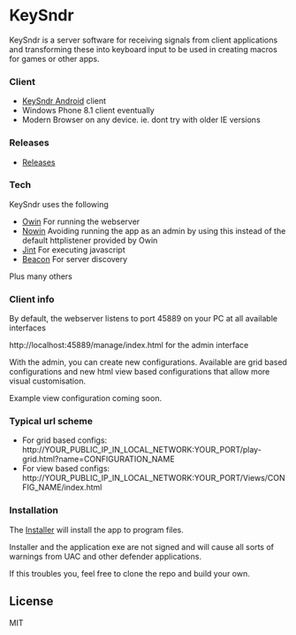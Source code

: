 # KeySndr

KeySndr is a server software for receiving signals from client applications and transforming these into keyboard input to be used in creating macros for games or other apps.

### Client

* [KeySndr Android] client
* Windows Phone 8.1 client eventually
* Modern Browser on any device. ie. dont try with older IE versions

### Releases

* [Releases]

### Tech

KeySndr uses the following
* [Owin] For running the webserver
* [Nowin] Avoiding running the app as an admin by using this instead of the default httplistener provided by Owin
* [Jint] For executing javascript
* [Beacon] For server discovery

Plus many others

### Client info


By default, the webserver listens to port 45889 on your PC at all available interfaces

http://localhost:45889/manage/index.html for the admin interface

With the admin, you can create new configurations. Available are grid based configurations and new html view based configurations that allow more visual customisation.

Example view configuration coming soon.

### Typical url scheme

* For grid based configs: http://YOUR_PUBLIC_IP_IN_LOCAL_NETWORK:YOUR_PORT/play-grid.html?name=CONFIGURATION_NAME
* For view based configs: http://YOUR_PUBLIC_IP_IN_LOCAL_NETWORK:YOUR_PORT/Views/CONFIG_NAME/index.html

### Installation

The [Installer] will install the app to program files.

Installer and the application exe are not signed and will cause all sorts of warnings from UAC and other defender applications.

If this troubles you, feel free to clone the repo and build your own.



License
----
MIT


[//]: # (These are reference links used in the body of this note and get stripped out when the markdown processor does its job. There is no need to format nicely because it shouldn't be seen. Thanks SO - http://stackoverflow.com/questions/4823468/store-comments-in-markdown-syntax)

   [releases]: <https://github.com/samiy-xx/keysndr/releases>
   [Nowin]: <https://github.com/Bobris/Nowin>
   [DBreeze]: <https://github.com/hhblaze/DBreeze>
   [Owin]: <https://github.com/owin/owin>
   [Jint]: <https://github.com/sebastienros/jint>
   [Installer]: <https://github.com/samiy-xx/keysndr/releases/download/v0.8.0/keysndr_win_installer.exe>
   [KeySndr Android]: <https://github.com/samiy-xx/KeySndr.Clients> 
   [Beacon]: <https://github.com/rix0rrr/beacon>